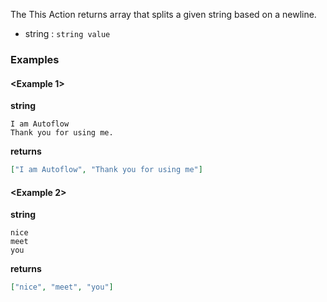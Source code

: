 The This Action returns array that splits a given string based on a newline.

- string : `string value`

### Examples

#### <Example 1>

**string**
```
I am Autoflow
Thank you for using me.
```

**returns**
```json
["I am Autoflow", "Thank you for using me"]
```


#### <Example 2>

**string**
```
nice
meet
you
```

**returns**
```json
["nice", "meet", "you"]
```